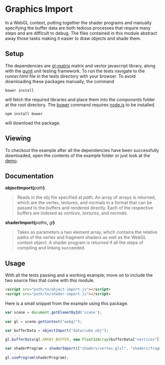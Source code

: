 # Graphics Import

In a WebGL context, putting together the shader programs and manually specifying the buffer data are both tedious processes that require many steps and are difficult to debug. The files contained in this module abstract away those tasks making it easier to draw objects and shade them.

## Setup

The dependencies are [gl-matrix](https://github.com/toji/gl-matrix) matrix and vector javascript library, along with the [qunit](http://qunitjs.com) unit testing framework. To run the tests navigate to the *runner.html* file in the tests directory with your browser. To avoid downloading these packages manually, the command

    bower install

will fetch the required libraries and place them into the *components* folder at the root directory. The [bower](http://bower.io) command requires [node.js](http://nodejs.org) to be installed.

    npm install bower

will download the package.

## Viewing

To checkout the example after all the dependencies have been successfully downloaded, open the contents of the example folder or just look at the [demo](http://eugenekadish.github.io/graphics-import).

## Documentation

__objectImport(__*path*__)__

> Reads in the obj file specified at *path*. An array of arrays is returned, which are the vertex, textures, and normals in a format that can be passed to the buffers and rendered directly. Each of the respective buffers are indexed as *vertices*, *textures*, and *normals*.
 
__shaderImport(__*paths*__,__ *gl*__)__

> Takes as parameters a two element array, which contains the relative paths of the vertex and fragment shaders as well as the WebGL context object. A shader program is returned if all the steps of compiling and linking succeeded.

## Usage

With all the tests passing and a working example; move on to include the two source files that come with this module.

```html
<script src="path/to/object-import.js"></script>
<script src="path/to/shader-import.js"></script>
```

Here is a small snippet from the example using this package.

```javascript
var scene = document.getElemetById('scene');
  . . .
var gl = scene.getContext("webgl");
```

```javascript
var bufferData = objectImport("data/cube.obj");
  . . .
gl.bufferData(gl.ARRAY_BUFFER, new Float32Array(bufferData["vertices"]), gl.STATIC_DRAW);
```

```javascript
var shaderProgram = shaderImport(["shaders/vertex.glsl", "shaders/fragment.glsl"], gl);
  . . .
gl.useProgram(shaderProgram);
```
